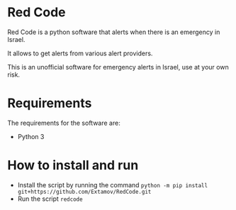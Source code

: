 # Red Code
Red Code is a python software that alerts when there is an emergency in Israel.

It allows to get alerts from various alert providers.

This is an unofficial software for emergency alerts in Israel, use at your own risk.

# Requirements
The requirements for the software are:
* Python 3
# How to install and run
* Install the script by running the command ``python -m pip install git+https://github.com/Extamov/RedCode.git``
* Run the script ``redcode``